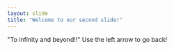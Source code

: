 ```yaml
---
layout: slide
title: "Welcome to our second slide!"
---
```

"To infinity and beyond!!" 
Use the left arrow to go back!
